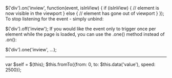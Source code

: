 $('div').on('inview', function(event, isInView) {
  if (isInView) {
    // element is now visible in the viewport
  } else {
    // element has gone out of viewport
  }
});
To stop listening for the event - simply unbind:

$('div').off('inview');
If you would like the event only to trigger once per element while the page is loaded, you can use the .one() method instead of .on():

$('div').one('inview', ...);



********
var $self = $(this);
$this.fromTo({from: 0, to: $this.data('value'), speed: 2500});
